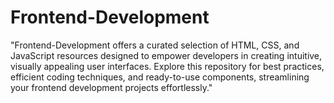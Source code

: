 # Frontend-Development
"Frontend-Development offers a curated selection of HTML, CSS, and JavaScript resources designed to empower developers in creating intuitive, visually appealing user interfaces. Explore this repository for best practices, efficient coding techniques, and ready-to-use components, streamlining your frontend development projects effortlessly."
